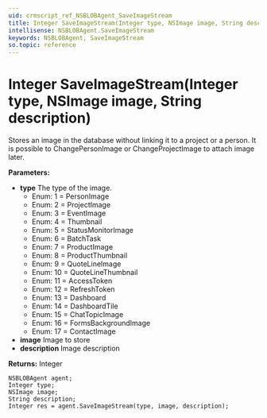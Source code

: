 ```yaml
---
uid: crmscript_ref_NSBLOBAgent_SaveImageStream
title: Integer SaveImageStream(Integer type, NSImage image, String description)
intellisense: NSBLOBAgent.SaveImageStream
keywords: NSBLOBAgent, SaveImageStream
so.topic: reference
---
```


# Integer SaveImageStream(Integer type, NSImage image, String description)

Stores an image in the database without linking it to a project or a person. It is possible to ChangePersonImage or ChangeProjectImage to attach image later.

**Parameters:**
 - **type** The type of the image.
     - Enum: 1 = PersonImage 
     - Enum: 2 = ProjectImage 
     - Enum: 3 = EventImage 
     - Enum: 4 = Thumbnail 
     - Enum: 5 = StatusMonitorImage 
     - Enum: 6 = BatchTask 
     - Enum: 7 = ProductImage 
     - Enum: 8 = ProductThumbnail 
     - Enum: 9 = QuoteLineImage 
     - Enum: 10 = QuoteLineThumbnail 
     - Enum: 11 = AccessToken 
     - Enum: 12 = RefreshToken 
     - Enum: 13 = Dashboard 
     - Enum: 14 = DashboardTile 
     - Enum: 15 = ChatTopicImage 
     - Enum: 16 = FormsBackgroundImage 
     - Enum: 17 = ContactImage 
 - **image** Image to store
 - **description** Image description

**Returns:** Integer

```crmscript
NSBLOBAgent agent;
Integer type;
NSImage image;
String description;
Integer res = agent.SaveImageStream(type, image, description);
```

